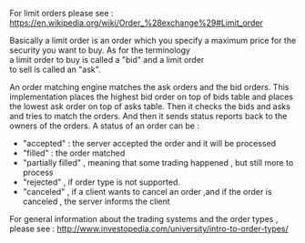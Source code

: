 For limit orders please see : https://en.wikipedia.org/wiki/Order_%28exchange%29#Limit_order

Basically a limit order is an order which you specify a maximum price for the security you want to buy. 
As for the terminology a limit order to buy is called a "bid" and a limit order to sell is called an "ask".

An order matching engine matches the ask orders and the bid orders. This implementation places the highest bid order on
top of bids table and places the lowest ask order on top of asks table. Then it checks the bids and asks and tries to 
match the orders. And then it sends status reports back to the owners of the orders. A status of an order can be :

- "accepted" : the server accepted the order and it will be processed
- "filled" : the order matched
- "partially filled" , meaning that some trading happened , but still more to process
- "rejected" , if order type is not supported.
- "canceled" , if a client wants to cancel an order ,and if the order is canceled , the server informs the client

For general information about the trading systems and the order types , please see :
http://www.investopedia.com/university/intro-to-order-types/